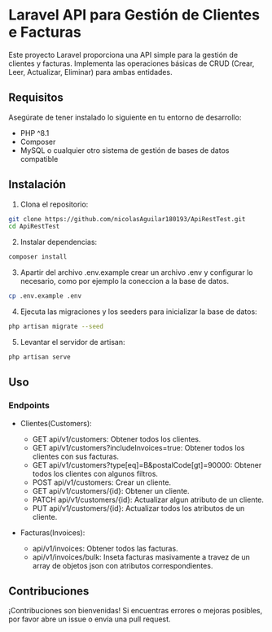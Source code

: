 # Laravel API para Gestión de Clientes e Facturas

Este proyecto Laravel proporciona una API simple para la gestión de clientes y facturas. Implementa las operaciones básicas de CRUD (Crear, Leer, Actualizar, Eliminar) para ambas entidades. 

## Requisitos

Asegúrate de tener instalado lo siguiente en tu entorno de desarrollo:

- PHP ^8.1
- Composer
- MySQL o cualquier otro sistema de gestión de bases de datos compatible

## Instalación

1. Clona el repositorio:

```bash
git clone https://github.com/nicolasAguilar180193/ApiRestTest.git
cd ApiRestTest
```
2. Instalar dependencias:

```bash
composer install
```

3. Apartir del archivo .env.example crear un archivo .env y configurar lo necesario, como por ejemplo la coneccion a la base de datos.

```bash
cp .env.example .env
```

4. Ejecuta las migraciones y los seeders para inicializar la base de datos:

```bash
php artisan migrate --seed
```

5. Levantar el servidor de artisan:

```bash
php artisan serve
```

## Uso

### Endpoints

* Clientes(Customers):
    * GET api/v1/customers: Obtener todos los clientes.
    * GET api/v1/customers?includeInvoices=true: Obtener todos los clientes con sus facturas.
    * GET api/v1/customers?type[eq]=B&postalCode[gt]=90000: Obtener todos los clientes con algunos filtros.
    * POST api/v1/customers: Crear un cliente.
    * GET api/v1/customers/{id}: Obtener un cliente.
    * PATCH api/v1/customers/{id}: Actualizar algun atributo de un cliente.
    * PUT api/v1/customers/{id}: Actualizar todos los atributos de un cliente.

* Facturas(Invoices):
    * api/v1/invoices: Obtener todos las facturas.
    * api/v1/invoices/bulk: Inseta facturas masivamente a travez de un array de objetos json con atributos correspondientes.


## Contribuciones

¡Contribuciones son bienvenidas! Si encuentras errores o mejoras posibles, por favor abre un issue o envía una pull request.